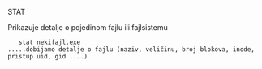 STAT

Prikazuje detalje o pojedinom fajlu ili fajlsistemu

       stat nekifajl.exe                                            .....dobijamo detalje o fajlu (naziv, veličinu, broj blokova, inode, pristup uid, gid ....)
                                                           